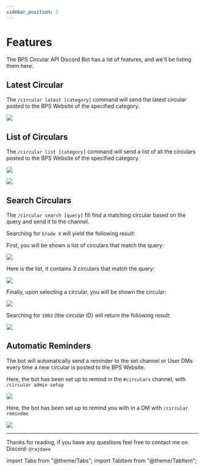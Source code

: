 ```yaml
---
sidebar_position: 2
---
```



# Features

The BPS Circular API Discord Bot has a lot of features, and we'll be listing them here.

## Latest Circular

The `/circular latest [category]` command will send the latest circular posted to the BPS Website of the specified category.


![](/img/circular-latest.png)


## List of Circulars

The `/circular list [category]` command will send a list of all the circulars posted to the BPS Website of the specified category.


<Tabs>
<TabItem value="all-categories" label="All Categories" default>

![](/img/circular-list.png)

</TabItem>
<TabItem value="specific-category" label="Specific Category">

![](/img/circular-list-category.png)

</TabItem>
</Tabs>



## Search Circulars

The `/circular search [query]` fill find a matching circular based on the query and send it to the channel.


<Tabs>
<TabItem value="name" label="Circular Name" default>

Searching for `Grade X` will yield the following result:

First, you will be shown a list of circulars that match the query:

![](/img/circular-search-1.png)

Here is the list, it contains 3 circulars that match the query:

![](/img/circular-search-2.png)


Finally, upon selecting a circular, you will be shown the circular:

![](/img/circular-search-3.png)

</TabItem>


<TabItem value="code" label="Circular ID">

Searching for `1003` (the circular ID) will return the following result:

![](/img/circular-search-id.png)

</TabItem>

</Tabs>


## Automatic Reminders

The bot will automatically send a reminder to the set channel or User DMs every time a new circular is posted to the BPS Website.

<Tabs>
<TabItem value="channel" label="Channel" default>

Here, the bot has been set up to remind in the `#circulars` channel, with `/circular admin setup`

![](/img/circular-remind-channel.png)

</TabItem>
<TabItem value="dms" label="DM">

Here, the bot has been set up to remind you with in a DM with `/circular remindme`

![](/img/circular-remind-dm.png)

</TabItem>
</Tabs>

---

Thanks for reading, if you have any questions feel free to contact me on Discord: `@rajdave`

import Tabs			from "@theme/Tabs";
import TabItem		from "@theme/TabItem";